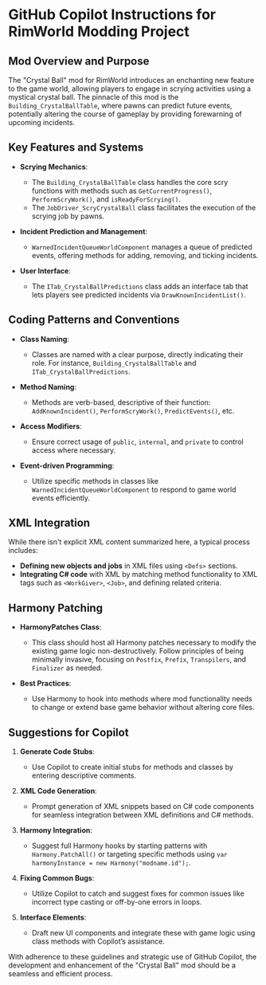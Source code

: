# GitHub Copilot Instructions for RimWorld Modding Project

## Mod Overview and Purpose
The "Crystal Ball" mod for RimWorld introduces an enchanting new feature to the game world, allowing players to engage in scrying activities using a mystical crystal ball. The pinnacle of this mod is the `Building_CrystalBallTable`, where pawns can predict future events, potentially altering the course of gameplay by providing forewarning of upcoming incidents.

## Key Features and Systems

- **Scrying Mechanics**: 
  - The `Building_CrystalBallTable` class handles the core scry functions with methods such as `GetCurrentProgress()`, `PerformScryWork()`, and `isReadyForScrying()`.
  - The `JobDriver_ScryCrystalBall` class facilitates the execution of the scrying job by pawns.

- **Incident Prediction and Management**:
  - `WarnedIncidentQueueWorldComponent` manages a queue of predicted events, offering methods for adding, removing, and ticking incidents.

- **User Interface**:
  - The `ITab_CrystalBallPredictions` class adds an interface tab that lets players see predicted incidents via `DrawKnownIncidentList()`.

## Coding Patterns and Conventions

- **Class Naming**: 
  - Classes are named with a clear purpose, directly indicating their role. For instance, `Building_CrystalBallTable` and `ITab_CrystalBallPredictions`.

- **Method Naming**:
  - Methods are verb-based, descriptive of their function: `AddKnownIncident()`, `PerformScryWork()`, `PredictEvents()`, etc.

- **Access Modifiers**:
  - Ensure correct usage of `public`, `internal`, and `private` to control access where necessary.

- **Event-driven Programming**:
  - Utilize specific methods in classes like `WarnedIncidentQueueWorldComponent` to respond to game world events efficiently.

## XML Integration

While there isn't explicit XML content summarized here, a typical process includes:

- **Defining new objects and jobs** in XML files using `<Defs>` sections.
- **Integrating C# code** with XML by matching method functionality to XML tags such as `<WorkGiver>`, `<Job>`, and defining related criteria.

## Harmony Patching

- **HarmonyPatches Class**: 
  - This class should host all Harmony patches necessary to modify the existing game logic non-destructively. Follow principles of being minimally invasive, focusing on `Postfix`, `Prefix`, `Transpilers`, and `Finalizer` as needed.
  
- **Best Practices**: 
  - Use Harmony to hook into methods where mod functionality needs to change or extend base game behavior without altering core files.

## Suggestions for Copilot

1. **Generate Code Stubs**:
   - Use Copilot to create initial stubs for methods and classes by entering descriptive comments.

2. **XML Code Generation**:
   - Prompt generation of XML snippets based on C# code components for seamless integration between XML definitions and C# methods.

3. **Harmony Integration**:
   - Suggest full Harmony hooks by starting patterns with `Harmony.PatchAll()` or targeting specific methods using `var harmonyInstance = new Harmony("modname.id");`.

4. **Fixing Common Bugs**:
   - Utilize Copilot to catch and suggest fixes for common issues like incorrect type casting or off-by-one errors in loops.

5. **Interface Elements**:
   - Draft new UI components and integrate these with game logic using class methods with Copilot’s assistance.

With adherence to these guidelines and strategic use of GitHub Copilot, the development and enhancement of the "Crystal Ball" mod should be a seamless and efficient process.
